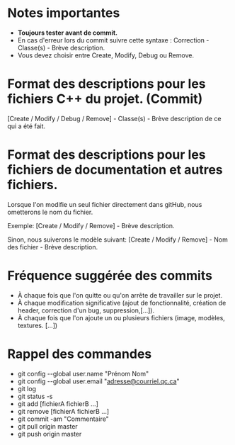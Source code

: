 # Notes importantes
 - **Toujours tester avant de commit.**
 - En cas d'erreur lors du commit suivre cette syntaxe : Correction - Classe(s) - Brève description.
 - Vous devez choisir entre Create, Modify, Debug ou Remove.

# Format des descriptions pour les fichiers C++ du projet. (Commit)
[Create / Modify / Debug / Remove] - Classe(s) - Brève description de ce qui a été fait.

# Format des descriptions pour les fichiers de documentation et autres fichiers.
Lorsque l'on modifie un seul fichier directement dans gitHub, nous ometterons le nom du fichier.

Exemple: [Create / Modify / Remove] - Brève description.

Sinon, nous suiverons le modèle suivant:
[Create / Modify / Remove] - Nom des fichier - Brève description.

# Fréquence suggérée des commits
 - À chaque fois que l'on quitte ou qu'on arrête de travailler sur le projet.
 - À chaque modification significative (ajout de fonctionnalité, création de header, correction d'un bug, suppression,[...]).
 - À chaque fois que l'on ajoute un ou plusieurs fichiers (image, modèles, textures. [...])
 
# Rappel des commandes
- git config --global user.name "Prénom Nom"
- git config --global user.email "adresse@courriel.qc.ca"
- git log
- git status -s
- git add [fichierA fichierB ...]
- git remove [fichierA fichierB ...]
- git commit -am "Commentaire"
- git pull origin master
- git push origin master

